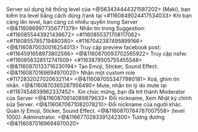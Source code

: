 Server sử dụng hệ thống level của <@563434444321587202> (Maki), bạn kiểm tra level bằng cách dùng /rank tại <#1160849024417534033>
Khi bạn càng lên level, bạn càng có nhiều quyền trong Server
<@&1160869977356771379>  Nhắn tin trong Suggestion: <#1160855443921436672>  <#1160855371708117062>  <#1160855785719480380>  <#1167042387495899166>
<@&1160870030016254013>  Truy cập preview facebook post: <#1164591658973802566>
<@&1160870093702565922>  Truy cập nsfw: <#1160856328512741509> <#1163878505755455548>
<@&1160870133716230194>  Tạo Emoji, Sticker, Sound Effect.
<@&1160870169694970020>  Nhận một custom role <#1172832027020632114>
<@&1160870553477980181>  Xoá, ghim tin nhắn.
<@&1160870365287956490>  Mute, nhắn tin lý do mute tại <#1167454839962337452>. Xin chúc mừng, bạn đã trở thành Moderator của Server
<@&1160870614089879633>  Đổi nickname, Xem Nhật ký chỉnh sửa Server.
<@&1160870671082078210>  Đổi nickname của người khác. Quản lý Emoji, Sticker, Sound Effect.
<@&1160870764787007558>  (level 1000): Adminstrator.
<@&1166770283391242300>  Tương đương <@&1160870169694970020>
